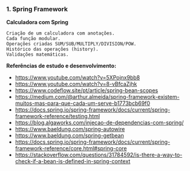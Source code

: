 ### 1. Spring Framework

**Calculadora com Spring**

```
Criação de um calculadora com anotações.
Cada função modular.
Operações criadas SUM/SUB/MULTIPLY/DIVISION/POW.
Histórico das operações (history).
Validações matemáticas.
``` 

**Referências de estudo e desenvolvimento:**

- https://www.youtube.com/watch?v=5XPojnx9bb8
- https://www.youtube.com/watch?v=8-vBfcaZjhk
- https://www.codeflow.site/pt/article/spring-bean-scopes
- https://medium.com/@arthur.almeida/spring-framework-existem-muitos-mas-para-que-cada-um-serve-b1773bcb69f0
- https://docs.spring.io/spring-framework/docs/current/spring-framework-reference/testing.html
- https://blog.algaworks.com/injecao-de-dependencias-com-spring/
- https://www.baeldung.com/spring-autowire
- https://www.baeldung.com/spring-getbean
- https://docs.spring.io/spring-framework/docs/current/spring-framework-reference/core.html#spring-core
- https://stackoverflow.com/questions/31784592/is-there-a-way-to-check-if-a-bean-is-defined-in-spring-context
